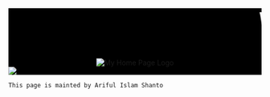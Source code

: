 <div style = "font-family : courier new; font-size : 36; height : 100px; background : black;">
	<marquee>
		<font size = "24" color = "white"> 
			Welcome  To <mark>Ariful Islam Shanto</mark>'s Web Page Repository
		</font>
	</marquee>
</div>

<div align = "center" style = "background : black;">
	<image src = "https://shanto-swe029.github.io/MyGithubPhotos/homepagelogo.png" alt = "My Home Page Logo">
</div>




<div style = "background : black; align : center">
	<image align= "center" src = "https://shanto-swe029.github.io/shanto.jpg">
</div>



`This page is mainted by Ariful Islam Shanto`
